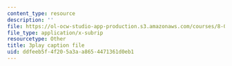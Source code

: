 ```yaml
---
content_type: resource
description: ''
file: https://ol-ocw-studio-app-production.s3.amazonaws.com/courses/8-01sc-classical-mechanics-fall-2016/ddfeeb5f4f205a3aa8654471361d0eb1_1s6_4qX-u2o.vtt
file_type: application/x-subrip
resourcetype: Other
title: 3play caption file
uid: ddfeeb5f-4f20-5a3a-a865-4471361d0eb1
---
```

